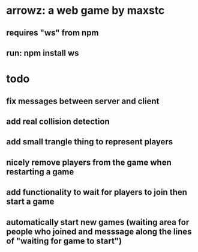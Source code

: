# arrowz: a web game by maxstc
## requires "ws" from npm
## run: npm install ws

# todo
## fix messages between server and client
## add real collision detection
## add small trangle thing to represent players
## nicely remove players from the game when restarting a game
## add functionality to wait for players to join then start a game
## automatically start new games (waiting area for people who joined and messsage along the lines of "waiting for game to start")
